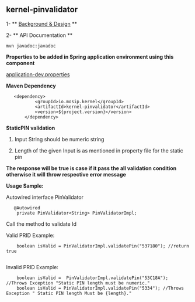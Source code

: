 ## kernel-pinvalidator

 1- ** [Background & Design](../../design/kernel/kernel-pinvalidator.md) **
 

 
 2- ** API Documentation **
 
 ```
 mvn javadoc:javadoc

 ```
 
**Properties to be added in Spring application environment using this component**

[application-dev.properties](../../config/application-dev.properties)

 
 
 **Maven Dependency**
 
 ```
 	<dependency>
			<groupId>io.mosip.kernel</groupId>
			<artifactId>kernel-pinvalidator</artifactId>
			<version>${project.version}</version>
		</dependency>

 ```
 

**StaticPIN validation**

1. Input String should be numeric string

2. Length of the given Input is as mentioned in property file for the static pin


**The response will be true is case if it pass the all validation condition otherwise it will throw respective error message**

 

**Usage Sample:**

Autowired interface PinValidator 

```
   @Autowired
	private PinValidator<String> PinValidatorImpl;

```
  Call the method to validate Id

  Valid PRID Example:
 
```
	boolean isValid = PinValidatorImpl.validatePin("537180"); //return true
	
```
 
  Invalid PRID Example:
 
```
 	boolean isValid =  PinValidatorImpl.validatePin("53C18A"); //Throws Exception "Static PIN length must be numeric."
 	boolean isValid = PinValidatorImpl.validatePin("5334"); //Throws Exception " Static PIN length Must be {length}."
 	
```
